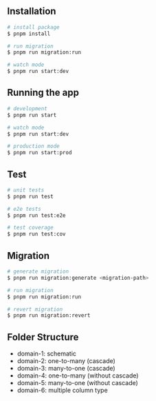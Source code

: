 ## Installation

```bash
# install package
$ pnpm install

# run migration
$ pnpm run migration:run

# watch mode
$ pnpm run start:dev
```

## Running the app

```bash
# development
$ pnpm run start

# watch mode
$ pnpm run start:dev

# production mode
$ pnpm run start:prod
```

## Test

```bash
# unit tests
$ pnpm run test

# e2e tests
$ pnpm run test:e2e

# test coverage
$ pnpm run test:cov
```

## Migration

```bash
# generate migration
$ pnpm run migration:generate <migration-path>

# run migration
$ pnpm run migration:run

# revert migration
$ pnpm run migration:revert
```

## Folder Structure

- domain-1: schematic
- domain-2: one-to-many (cascade)
- domain-3: many-to-one (cascade)
- domain-4: one-to-many (without cascade)
- domain-5: many-to-one (without cascade)
- domain-6: multiple column type
